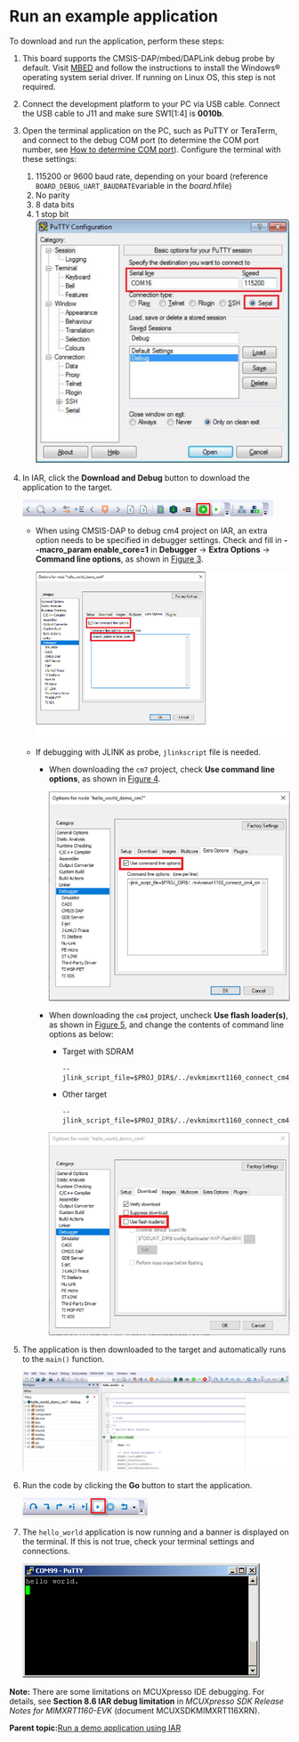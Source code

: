 # Run an example application

To download and run the application, perform these steps:

1.  This board supports the CMSIS-DAP/mbed/DAPLink debug probe by default. Visit [MBED](https://os.mbed.com/handbook/Windows-serial-configuration) and follow the instructions to install the Windows® operating system serial driver. If running on Linux OS, this step is not required.
2.  Connect the development platform to your PC via USB cable. Connect the USB cable to J11 and make sure SW1\[1:4\] is **0010b**.
3.  Open the terminal application on the PC, such as PuTTY or TeraTerm, and connect to the debug COM port \(to determine the COM port number, see [How to determine COM port](how_to_determine_com_port.md)\). Configure the terminal with these settings:

    1.  115200 or 9600 baud rate, depending on your board \(reference `BOARD_DEBUG_UART_BAUDRATE`variable in the *board.h*file\)
    2.  No parity
    3.  8 data bits
    4.  1 stop bit
    ![](../images/iar_terminal_putty_configuration.png "Terminal (PuTTY) configuration")

4.  In IAR, click the **Download and Debug** button to download the application to the target.

    ![](../images/iar_download_and_debug_button.png "Download and Debug button")

    -   When using CMSIS-DAP to debug cm4 project on IAR, an extra option needs to be specified in debugger settings. Check and fill in **--macro\_param enable\_core=1** in **Debugger** -\> **Extra Options** -\> **Command line options**, as shown in [Figure 3](run_an_example_application_001.md#FIG_COMMANDLINE).

        ![](../images/iar_options_for_node.png "Selecting Command line options")

    -   If debugging with JLINK as probe, `jlinkscript` file is needed.

        -   When downloading the `cm7` project, check **Use command line options**, as shown in [Figure 4](run_an_example_application_001.md#FIG_CHECK).

            ![](../images/iar_check_use_command_line_options.png "Check Use command line options")

        -   When downloading the `cm4` project, uncheck **Use flash loader\(s\)**, as shown in [Figure 5](run_an_example_application_001.md#FIG_UNCHECK), and change the contents of command line options as below:

            -   Target with SDRAM

                ```
                --jlink_script_file=$PROJ_DIR$/../evkmimxrt1160_connect_cm4_cm4side_sdram.jlinkscript
                ```

            -   Other target

                ```
                --jlink_script_file=$PROJ_DIR$/../evkmimxrt1160_connect_cm4_cm4side.jlinkscript
                ```

            ![](../images/iar_uncheck_use_flash_loaders.png "Uncheck Use flash loader(s)")

5.  The application is then downloaded to the target and automatically runs to the `main()` function.

    ![](../images/iar_stop_at_main.png "Stop at main() when running debugging")

6.  Run the code by clicking the **Go** button to start the application.

    ![](../images/iar_go_button.png "Go button")

7.  The `hello_world` application is now running and a banner is displayed on the terminal. If this is not true, check your terminal settings and connections.

    ![](../images/iar_text_display_of_hello_world.png "Text display of the hello_world demo")


**Note:** There are some limitations on MCUXpresso IDE debugging. For details, see **Section 8.6 IAR debug limitation** in *MCUXpresso SDK Release Notes for MIMXRT1160-EVK* \(document MCUXSDKMIMXRT116XRN\).

**Parent topic:**[Run a demo application using IAR](../topics/run_a_demo_application_using_iar.md)


